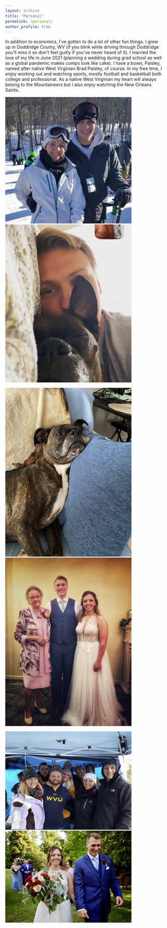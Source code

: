 ```yaml
---
layout: archive
title: "Personal"
permalink: /personal/
author_profile: true
---
```


In addition to economics, I've gotten to do a lot of other fun things. I grew up in Doddridge County, WV (if you blink while driving through Doddridge you'll miss it so don't feel guitly if you've never heard of it). I married the love of my life in June 2021 (planning a wedding during grad school as well as a global pandemic makes comps look like cake). I have a boxer, Paisley, named after native West Virginian Brad Paisley, of course. In my free time, I enjoy working out and watching sports, mostly football and basketball both college and professional. As a native West Virginian my heart will always belong to the Mountaineers but I also enjoy watching the New Orleans Saints. 

<img src="/images/1C18BE0A-5565-4524-AC09-E87D7E030D78.jpeg" width="400" /> <img src="images/209F0A25-8A5E-4BB3-9C8D-2CABCD12B170.jpeg" width="400"/>

<img src="images/224C1959-B8A6-4893-9174-4D9C3B935DD7_1_105_c.jpeg" width="400" /> <img src="images/4C16447A-58C6-4108-9D3E-7132BEE82BAA_1_105_c.jpeg" width="400"/>

<img src="images/75D5084D-2655-42AD-8C7B-FF20E224AD0F_1_201_a.jpeg" width="400"/> <img src="images/C9F34F59-4DF3-4C77-9B9C-EC637CCE620D_1_201_a.jpeg"
width="400"/>
